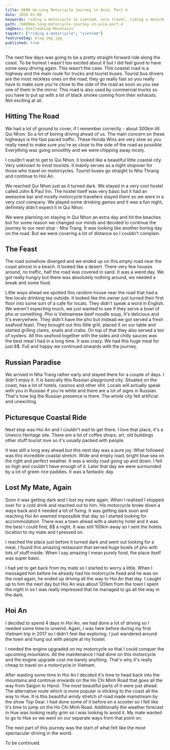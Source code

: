 ```yaml
---
title: 6000 km Long Motorcycle Journey in Asia, Part 4
date: 2020-01-08
keywords: riding a motorcycle in vietnam, solo travel, riding a motorbike in asia, honda win, riding honda win in vietnam, hoi an, nha trang, qui nhon, vietnam costal roads
path: /6000km-long-motorcycle-journey-in-asia-part-4
imgDesc: Overlooking Mountains
tagsArr: ["riding a motorcycle", "vietnam"]
featuredImg: blog-img.jpg
published: true
---
```


The next few days was going to be a pretty straight forward ride along the coast. To be honest I wasn't too excited about it but I did feel good to have some easy driving again. This wasn't the case. This coastal road is a highway and the main route for trucks and tourist buses. Tourist bus drivers are the most reckless ones on the road, they go really fast so you really have to make sure you're close to the side of the road as soon as you see one of them in the mirror. This road is also used by commercial trucks so you have to put up with a lot of black smoke coming from their exhausts. Not exciting at all.

## Hitting The Road

We had a lot of ground to cover, if I remember correctly - about 300km till Qui Nhon. So a lot of boring driving ahead of us. The main concern on these highways is the fast paced traffic. These Honda Wins are very slow so you really need to make sure you're as close to the side of the road as possible. Everything was going smoothly and we were chipping away nicely.

I couldn't wait to get to Qui Nhon, it looked like a beautiful little coastal city. Very unknown to most tourists. It mainly serves as a night stopover for those who travel on motorcycles. Tourist buses go straight to Nha Thrang and continue to Hoi An.

We reached Qui Nhon just as it turned dark. We stayed in a very cool hostel called John & Paul Inn. The hostel itself was very basic but it had an awesome bar and mostly motorcycle travellers stayed there so we were in a very cool company. We played some drinking games and it was a fun night, definitely didn't expect it in Qui Nhon.

We were planning on staying in Qui Nhon an extra day and hit the beaches but for some reason we changed our minds and decided to continue the journey to our next stop - Nha Trang. It was looking like another boring day on the road. But we were covering a lot of distance so I couldn't complain.

## The Feast

The road somehow diverged and we ended up on this empty road near the coast almost in a beach. It looked like a desert. There very few houses around, no traffic, half the road was covered in sand. It was a weird day. We got really hungry but there was absolutely nothing around, we needed a break and some food.

Little ways ahead we spotted this random house near the road that had a few locals drinking tea outside. It looked like the owner just turned their first floor into some sort of a cafe for locals. They didn't speak a word in English. We weren't expecting much, we just wanted to see if they serve a bowl of pho or something. Pho is Vietnamese beef noodle soup, It's delicious and it's everywhere. They didn't have the pho but instead we got served a fresh seafood feast. They brought out this little grill, placed it on our table and started grilling clams, snails and crabs. On top of that they also served a ton of oysters. All this seafood together with the sides and chilly sauces was the best meal I had in a long time. It was crazy. We had this huge meal for just 8\$. Full and happy we continued onwards with the journey.

## Russian Paradise

We arrived in Nha Trang rather early and stayed there for a couple of days. I didn't enjoy it. It is basically this Russian playground city. Situated on the coast, has a lot of hotels, casinos and other shit. Locals will actually speak with you in Russian if you're white and there are a lot of signs in Russian. That's how big the Russian presence is there. The whole city felt artificial and unexciting.

## Picturesque Coastal Ride

Next stop was Hoi An and I couldn't wait to get there. I love that place, it's a Unesco Heritage site. There are a lot of coffee shops, art, old buildings other stuff tourist love so it's usually packed with people.

It was still a long way ahead but this next day was a pure joy. What followed was this incredible coastal stretch. Wide and empty road, bright blue sea on the right and perfect weather. It was a windy road going up and down. I felt so high and couldn't have enough of it. Later that day we were surrounded by a lot of green rice paddies. It was a fantastic day.

## Lost My Mate, Again

Soon it was getting dark and I lost my mate again. When I realized I stopped over for a cold drink and reached out to him. His motorcycle broke down a ways back and it needed a lot of fixing. It was getting dark soon and reaching Hoi An seemed impossible that day so I started looking for accommodation. There was a town ahead with a sketchy hotel and it was the best I could find, 8\$ a night. It was still 100km away so I sent the hotels location to my mate and I pressed on.

I reached the place just before it turned dark and went out looking for a meal, I found this amazing restaurant that served huge bowls of pho with lots of stuff inside. When I say amazing I mean purely food, the place itself was super basic.

I had yet to get back from my mate so I started to worry a little. When I messaged him before he already had his motorcycle fixed and he was on the road again, he ended up driving all the way to Hoi An that day. I caught up to him the next day but Hoi An was about 120km from the town I spent the night in so I was really impressed that he managed to go all the way in the dark.

## Hoi An

I decided to spend 4 days in Hoi An, we had done a lot of driving so I needed some time to unwind. Again, I was here before during my first Vietnam trip in 2017 so I didn't feel like exploring. I just wandered around the town and hung out with people at my hostel.

I needed the engine upgraded on my motorcycle so that I could conquer the upcoming mountains. All the maintenance I had done on this motorcycle and the engine upgrade cost me barely anything. That's why it's really cheap to travel on a motorcycle in Vietnam.

After wasting some time in Hoi An I decided it's time to head back into the mountains and continue onwards on the Ho Chi Minh Road that goes all the way from Saigon to Hanoi. The most beautiful parts of it were just ahead. The alternative route which is more popular is sticking to the coast all the way to Hue. It is this beautiful windy stretch of road made mainstream by the show Top Gear. I had done some of it before on a scooter so I felt like it's time to jump on the Ho Chi Minh Road. Additionally the weather forecast in Hue was looking really grim so I was looking to avoid it. My mate wanted to go to Hue so we went on our separate ways from that point on.

The next part of this journey was the start of what felt like the most spectacular driving in the world.

To be continued.
